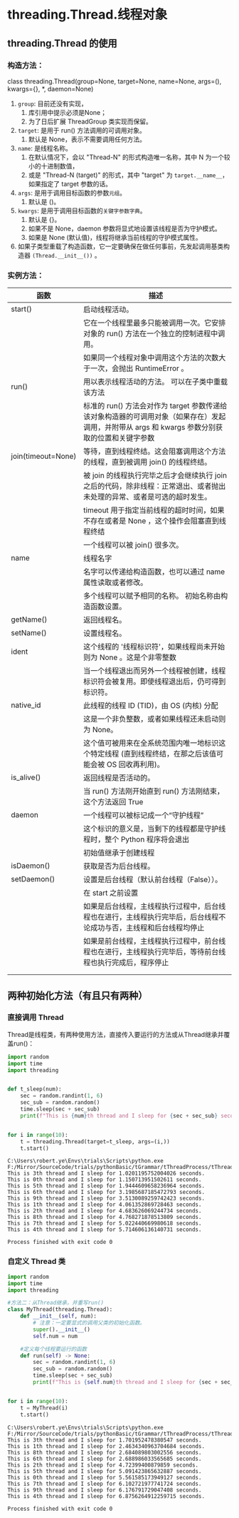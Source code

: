 # threading.Thread.线程对象


## threading.Thread 的使用
### 构造方法：

class threading.Thread(group=None, target=None, name=None, args=(), kwargs={}, *, daemon=None)
1. `group`: 目前还没有实现，
   1. 库引用中提示必须是None；
   2. 为了日后扩展 ThreadGroup 类实现而保留。
2. `target`: 是用于 run() 方法调用的可调用对象。
   1. 默认是 None，表示不需要调用任何方法。
3. `name`: 是线程名称。 
   1. 在默认情况下，会以 "Thread-N" 的形式构造唯一名称，其中 N 为一个较小的十进制数值，
   2. 或是 "Thread-N (target)" 的形式，其中 "target" 为 `target.__name__`，如果指定了 target 参数的话。
4. `args`: 是用于调用目标函数的参数`元组`。
   1. 默认是 ()。
5. `kwargs`: 是用于调用目标函数的`关键字参数字典`。
   1. 默认是 {}。
   2. 如果不是 None，daemon 参数将显式地设置该线程是否为守护模式。 
   3. 如果是 None (默认值)，线程将继承当前线程的守护模式属性。
6. 如果子类型重载了构造函数，它一定要确保在做任何事前，先发起调用基类构造器 `(Thread.__init__())` 。


### 实例方法： 
| 函数               | 描述                                                                                                                                            |
| ------------------ | ----------------------------------------------------------------------------------------------------------------------------------------------- |
| start()            | 启动线程活动。                                                                                                                                  |
|                    | 它在一个线程里最多只能被调用一次。它安排对象的 run() 方法在一个独立的控制进程中调用。                                                           |
|                    | 如果同一个线程对象中调用这个方法的次数大于一次，会抛出 RuntimeError 。                                                                          |
| run()              | 用以表示线程活动的方法。 可以在子类中重载该方法                                                                                                 |
|                    | 标准的 run() 方法会对作为 target 参数传递给该对象构造器的可调用对象（如果存在）发起调用，并附带从 args 和 kwargs 参数分别获取的位置和关键字参数 |
| join(timeout=None) | 等待，直到线程终结。这会阻塞调用这个方法的线程，直到被调用 join() 的线程终结。                                                                  |
|                    | 被 join 的线程执行完毕之后才会继续执行 join 之后的代码，除非线程：正常退出、或者抛出未处理的异常、或者是可选的超时发生。                        |
|                    | timeout 用于指定当前线程的超时时间，如果不存在或者是 None ，这个操作会阻塞直到线程终结                                                          |
|                    | 一个线程可以被 join() 很多次。                                                                                                                  |  |
| name               | 线程名字                                                                                                                                        |
|                    | 名字可以传递给构造函数，也可以通过 name 属性读取或者修改。                                                                                      |
|                    | 多个线程可以赋予相同的名称。 初始名称由构造函数设置。                                                                                           |
| getName()          | 返回线程名。                                                                                                                                    |
| setName()          | 设置线程名。                                                                                                                                    |
| ident              | 这个线程的 '线程标识符'，如果线程尚未开始则为 None 。这是个非零整数                                                                             |
|                    | 当一个线程退出而另外一个线程被创建，线程标识符会被复用。即使线程退出后，仍可得到标识符。                                                        |
| native_id          | 此线程的线程 ID (TID)，由 OS (内核) 分配                                                                                                        |
|                    | 这是一个非负整数，或者如果线程还未启动则为 None。                                                                                               |
|                    | 这个值可被用来在全系统范围内唯一地标识这个特定线程 (直到线程终结，在那之后该值可能会被 OS 回收再利用)。                                         |
| is_alive()         | 返回线程是否活动的。                                                                                                                            |
|                    | 当 run() 方法刚开始直到 run() 方法刚结束，这个方法返回 True                                                                                     |
| daemon             | 一个线程可以被标记成一个“守护线程”                                                                                                              |
|                    | 这个标识的意义是，当剩下的线程都是守护线程时，整个 Python 程序将会退出                                                                          |  |
|                    | 初始值继承于创建线程                                                                                                                            |  |
| isDaemon()         | 获取是否为后台线程。                                                                                                                            |
| setDaemon()        | 设置是后台线程（默认前台线程（False））。                                                                                                       |
|                    | 在 start 之前设置                                                                                                                               |
|                    | 如果是后台线程，主线程执行过程中，后台线程也在进行，主线程执行完毕后，后台线程不论成功与否，主线程和后台线程均停止                              |
|                    | 如果是前台线程，主线程执行过程中，前台线程也在进行，主线程执行完毕后，等待前台线程也执行完成后，程序停止                                        |
|                    |                                                                                                                                                 |
|                    |                                                                                                                                                 |



## 两种初始化方法（有且只有两种）

### 直接调用 Thread
Thread是线程类，有两种使用方法，直接传入要运行的方法或从Thread继承并覆盖run()：
```python
import random
import time
import threading


def t_sleep(num):
    sec = random.randint(1, 6)
    sec_sub = random.random()
    time.sleep(sec + sec_sub)
    print(f"This is {num}th thread and I sleep for {sec + sec_sub} seconds.")


for i in range(10):
    t = threading.Thread(target=t_sleep, args=(i,))
    t.start()

```

```
C:\Users\robert.ye\Envs\trials\Scripts\python.exe F:/Mirror/SourceCode/trials/pythonBasic/tGrammar/tThreadProcess/tThread/0.thread.py
This is 3th thread and I sleep for 1.0201195752004026 seconds.
This is 0th thread and I sleep for 1.150713951502611 seconds.
This is 5th thread and I sleep for 1.9444609658236964 seconds.
This is 6th thread and I sleep for 3.1985687185472793 seconds.
This is 9th thread and I sleep for 3.5130089259742423 seconds.
This is 1th thread and I sleep for 4.061352869728463 seconds.
This is 2th thread and I sleep for 4.683626069244734 seconds.
This is 8th thread and I sleep for 4.768271878513809 seconds.
This is 7th thread and I sleep for 5.022440669980618 seconds.
This is 4th thread and I sleep for 5.714606136140731 seconds.

Process finished with exit code 0
```



### 自定义 Thread 类
```python
import random
import time
import threading

#方法二：从Thread继承，并重写run()
class MyThread(threading.Thread):
    def __init__(self, num):
        # 注意：一定要显式的调用父类的初始化函数。
        super().__init__()
        self.num = num

    #定义每个线程要运行的函数
    def run(self) -> None:
        sec = random.randint(1, 6)
        sec_sub = random.random()
        time.sleep(sec + sec_sub)
        print(f"This is {self.num}th thread and I sleep for {sec + sec_sub} seconds.")


for i in range(10):
    t = MyThread(i)
    t.start()

```

```
C:\Users\robert.ye\Envs\trials\Scripts\python.exe F:/Mirror/SourceCode/trials/pythonBasic/tGrammar/tThreadProcess/tThread/0.thread.class.py
This is 3th thread and I sleep for 1.701952478380547 seconds.
This is 1th thread and I sleep for 2.4634340963704684 seconds.
This is 8th thread and I sleep for 2.684089803002556 seconds.
This is 6th thread and I sleep for 2.688986033565685 seconds.
This is 2th thread and I sleep for 4.72399400879859 seconds.
This is 5th thread and I sleep for 5.091423865632887 seconds.
This is 0th thread and I sleep for 5.561585173949127 seconds.
This is 7th thread and I sleep for 6.102721977741724 seconds.
This is 9th thread and I sleep for 6.176791729047408 seconds.
This is 4th thread and I sleep for 6.8756264912259715 seconds.

Process finished with exit code 0
```

